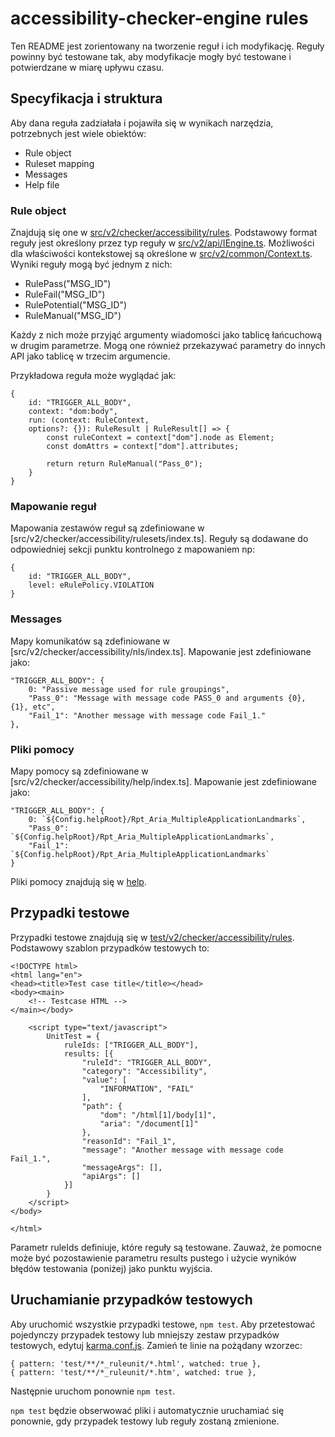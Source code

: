 # accessibility-checker-engine rules

Ten README jest zorientowany na tworzenie reguł i ich modyfikację. Reguły powinny być testowane tak, aby
modyfikacje mogły być testowane i potwierdzane w miarę upływu czasu.

## Specyfikacja i struktura

Aby dana reguła zadziałała i pojawiła się w wynikach narzędzia, potrzebnych jest wiele obiektów:

* Rule object
* Ruleset mapping
* Messages
* Help file
  
### Rule object

Znajdują się one w [src/v2/checker/accessibility/rules](src/v2/checker/accessibility/rules). Podstawowy format reguły jest określony przez typ reguły w [src/v2/api/IEngine.ts](src/v2/api/IEngine.ts). Możliwości dla właściwości kontekstowej są określone w [src/v2/common/Context.ts](src/v2/common/Context.ts). Wyniki reguły mogą być jednym z nich:

* RulePass("MSG_ID")
* RuleFail("MSG_ID")
* RulePotential("MSG_ID")
* RuleManual("MSG_ID")
  
Każdy z nich może przyjąć argumenty wiadomości jako tablicę łańcuchową w drugim parametrze. Mogą one również przekazywać parametry do innych API jako tablicę w trzecim argumencie.

Przykładowa reguła może wyglądać jak:

```
{
    id: "TRIGGER_ALL_BODY",
    context: "dom:body",
    run: (context: RuleContext, 
    options?: {}): RuleResult | RuleResult[] => {
        const ruleContext = context["dom"].node as Element;
        const domAttrs = context["dom"].attributes;

        return return RuleManual("Pass_0");
    }
}
```

### Mapowanie reguł

Mapowania zestawów reguł są zdefiniowane w  [src/v2/checker/accessibility/rulesets/index.ts]. Reguły są dodawane do odpowiedniej sekcji punktu kontrolnego z mapowaniem np:

```
{
    id: "TRIGGER_ALL_BODY",
    level: eRulePolicy.VIOLATION
}
```

### Messages

Mapy komunikatów są zdefiniowane w [src/v2/checker/accessibility/nls/index.ts]. Mapowanie jest zdefiniowane  jako:
```
"TRIGGER_ALL_BODY": {
    0: "Passive message used for rule groupings",
    "Pass_0": "Message with message code PASS_0 and arguments {0}, {1}, etc",
    "Fail_1": "Another message with message code Fail_1."
},
```

### Pliki pomocy

Mapy pomocy są zdefiniowane w [src/v2/checker/accessibility/help/index.ts]. Mapowanie jest zdefiniowane jako:

```
"TRIGGER_ALL_BODY": {
    0: `${Config.helpRoot}/Rpt_Aria_MultipleApplicationLandmarks`,
    "Pass_0": `${Config.helpRoot}/Rpt_Aria_MultipleApplicationLandmarks`,
    "Fail_1": `${Config.helpRoot}/Rpt_Aria_MultipleApplicationLandmarks`
}
```

Pliki pomocy znajdują się w [help](help).

## Przypadki testowe

Przypadki testowe znajdują się w [test/v2/checker/accessibility/rules](test/v2/checker/accessibility/rules). Podstawowy szablon przypadków testowych to:

```
<!DOCTYPE html>
<html lang="en">
<head><title>Test case title</title></head>
<body><main>
    <!-- Testcase HTML -->
</main></body>

    <script type="text/javascript">
        UnitTest = {
            ruleIds: ["TRIGGER_ALL_BODY"],
            results: [{
                "ruleId": "TRIGGER_ALL_BODY",
                "category": "Accessibility",
                "value": [
                    "INFORMATION", "FAIL"
                ],
                "path": {
                    "dom": "/html[1]/body[1]",
                    "aria": "/document[1]"
                },
                "reasonId": "Fail_1",
                "message": "Another message with message code Fail_1.",
                "messageArgs": [],
                "apiArgs": []
            }]
        }
    </script>
</body>

</html>
```

Parametr ruleIds definiuje, które reguły są testowane. Zauważ, że pomocne może być pozostawienie parametru results pustego i użycie wyników błędów testowania (poniżej) jako punktu wyjścia. 

## Uruchamianie przypadków testowych

Aby uruchomić wszystkie przypadki testowe, `npm test`. Aby przetestować pojedynczy przypadek testowy lub mniejszy zestaw przypadków testowych, edytuj [karma.conf.js](karma.conf.js). Zamień te linie na pożądany wzorzec:
```
{ pattern: 'test/**/*_ruleunit/*.html', watched: true },
{ pattern: 'test/**/*_ruleunit/*.htm', watched: true },
```
Następnie uruchom ponownie `npm test`.

`npm test` będzie obserwować pliki i automatycznie uruchamiać się ponownie, gdy przypadek testowy lub reguły zostaną zmienione.